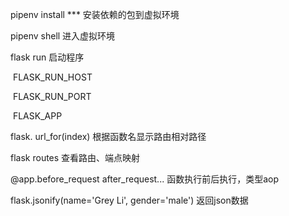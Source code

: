 pipenv  install *** 安装依赖的包到虚拟环境

pipenv shell  进入虚拟环境

flask run 启动程序

​	FLASK_RUN_HOST  

​	FLASK_RUN_PORT  

​	FLASK_APP  

flask. url_for(index)  根据函数名显示路由相对路径

flask routes 查看路由、端点映射

@app.before_request   after_request...   函数执行前后执行，类型aop

flask.jsonify(name='Grey Li', gender='male')  返回json数据
